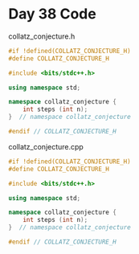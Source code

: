 # Day 38 Code

collatz_conjecture.h

```cpp
#if !defined(COLLATZ_CONJECTURE_H)
#define COLLATZ_CONJECTURE_H

#include <bits/stdc++.h>

using namespace std;

namespace collatz_conjecture {
    int steps (int n);
}  // namespace collatz_conjecture

#endif // COLLATZ_CONJECTURE_H
```

collatz_conjecture.cpp

```cpp
#if !defined(COLLATZ_CONJECTURE_H)
#define COLLATZ_CONJECTURE_H

#include <bits/stdc++.h>

using namespace std;

namespace collatz_conjecture {
    int steps (int n);
}  // namespace collatz_conjecture

#endif // COLLATZ_CONJECTURE_H
```
